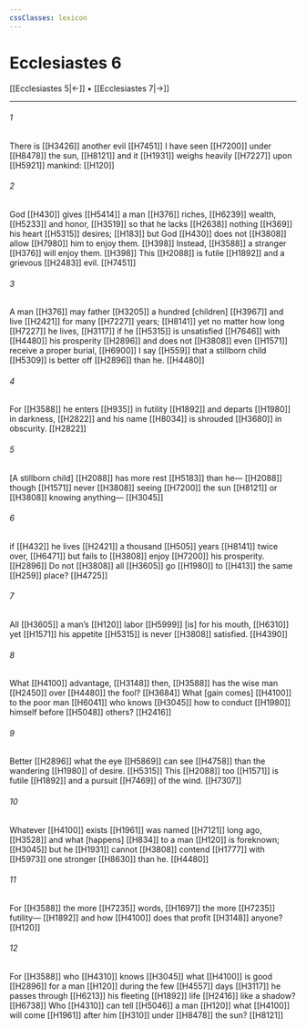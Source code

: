 ```yaml
---
cssClasses: lexicon
---
```


# Ecclesiastes 6

[[Ecclesiastes 5|←]] • [[Ecclesiastes 7|→]]

---

###### 1
There is [[H3426]] another evil [[H7451]] I have seen [[H7200]] under [[H8478]] the sun, [[H8121]] and it [[H1931]] weighs heavily [[H7227]] upon [[H5921]] mankind: [[H120]]

###### 2
God [[H430]] gives [[H5414]] a man [[H376]] riches, [[H6239]] wealth, [[H5233]] and honor, [[H3519]] so that he lacks [[H2638]] nothing [[H369]] his heart [[H5315]] desires; [[H183]] but God [[H430]] does not [[H3808]] allow [[H7980]] him to enjoy them. [[H398]] Instead, [[H3588]] a stranger [[H376]] will enjoy them. [[H398]] This [[H2088]] is futile [[H1892]] and a grievous [[H2483]] evil. [[H7451]]

###### 3
A man [[H376]] may father [[H3205]] a hundred [children] [[H3967]] and live [[H2421]] for many [[H7227]] years; [[H8141]] yet no matter how long [[H7227]] he lives, [[H3117]] if he [[H5315]] is unsatisfied [[H7646]] with [[H4480]] his prosperity [[H2896]] and does not [[H3808]] even [[H1571]] receive a proper burial, [[H6900]] I say [[H559]] that a stillborn child [[H5309]] is better off [[H2896]] than he. [[H4480]]

###### 4
For [[H3588]] he enters [[H935]] in futility [[H1892]] and departs [[H1980]] in darkness, [[H2822]] and his name [[H8034]] is shrouded [[H3680]] in obscurity. [[H2822]]

###### 5
[A stillborn child] [[H2088]] has more rest [[H5183]] than he— [[H2088]] though [[H1571]] never [[H3808]] seeing [[H7200]] the sun [[H8121]] or [[H3808]] knowing anything— [[H3045]]

###### 6
if [[H432]] he lives [[H2421]] a thousand [[H505]] years [[H8141]] twice over, [[H6471]] but fails to [[H3808]] enjoy [[H7200]] his prosperity. [[H2896]] Do not [[H3808]] all [[H3605]] go [[H1980]] to [[H413]] the same [[H259]] place? [[H4725]]

###### 7
All [[H3605]] a man’s [[H120]] labor [[H5999]] [is] for his mouth, [[H6310]] yet [[H1571]] his appetite [[H5315]] is never [[H3808]] satisfied. [[H4390]]

###### 8
What [[H4100]] advantage, [[H3148]] then, [[H3588]] has the wise man [[H2450]] over [[H4480]] the fool? [[H3684]] What [gain comes] [[H4100]] to the poor man [[H6041]] who knows [[H3045]] how to conduct [[H1980]] himself before [[H5048]] others? [[H2416]]

###### 9
Better [[H2896]] what the eye [[H5869]] can see [[H4758]] than the wandering [[H1980]] of desire. [[H5315]] This [[H2088]] too [[H1571]] is futile [[H1892]] and a pursuit [[H7469]] of the wind. [[H7307]]

###### 10
Whatever [[H4100]] exists [[H1961]] was named [[H7121]] long ago, [[H3528]] and what [happens] [[H834]] to a man [[H120]] is foreknown; [[H3045]] but he [[H1931]] cannot [[H3808]] contend [[H1777]] with [[H5973]] one stronger [[H8630]] than he. [[H4480]]

###### 11
For [[H3588]] the more [[H7235]] words, [[H1697]] the more [[H7235]] futility— [[H1892]] and how [[H4100]] does that profit [[H3148]] anyone? [[H120]]

###### 12
For [[H3588]] who [[H4310]] knows [[H3045]] what [[H4100]] is good [[H2896]] for a man [[H120]] during the few [[H4557]] days [[H3117]] he passes through [[H6213]] his fleeting [[H1892]] life [[H2416]] like a shadow? [[H6738]] Who [[H4310]] can tell [[H5046]] a man [[H120]] what [[H4100]] will come [[H1961]] after him [[H310]] under [[H8478]] the sun? [[H8121]]

